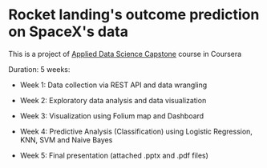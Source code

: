 # Rocket landing's outcome prediction on SpaceX's data

This is a project of <a href="https://www.coursera.org/learn/applied-data-science-capstone">Applied Data Science Capstone</a> course in Coursera

Duration: 5 weeks:

 - Week 1: Data collection via REST API and data wrangling
 
 - Week 2: Exploratory data analysis and data visualization

 - Week 3: Visualization using Folium map and Dashboard

 - Week 4: Predictive Analysis (Classification) using Logistic Regression, KNN, SVM and Naive Bayes
 
 - Week 5: Final presentation (attached .pptx and .pdf files)